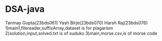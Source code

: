 # DSA-java
Tanmay Gupta(23bds061)
Yash Birje(23bds070)
Harsh Raj(23bds076)
1)main1,filereader,suffixArray,dataset is for plagarism
2)solution,input,solved.txt is of suduko
3)main,morse.csv,is of morse code

